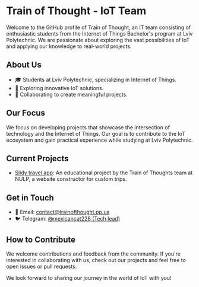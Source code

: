 # Train of Thought - IoT Team


Welcome to the GitHub profile of Train of Thought, an IT team consisting of enthusiastic students from the Internet of Things Bachelor's program at Lviv Polytechnic. We are passionate about exploring the vast possibilities of IoT and applying our knowledge to real-world projects.

## About Us

- 🎓 Students at Lviv Polytechnic, specializing in Internet of Things.
- 🚀 Exploring innovative IoT solutions.
- 👥 Collaborating to create meaningful projects.

## Our Focus

We focus on developing projects that showcase the intersection of technology and the Internet of Things. Our goal is to contribute to the IoT ecosystem and gain practical experience while studying at Lviv Polytechnic.

## Current Projects

- [Slidy travel app](https://github.com/Train-of-thoughts/slidy-app): An educational project by the Train of Thoughts team at NULP, a website constructor for custom trips.

## Get in Touch

- 📧 Email: contact@trainofthought.pp.ua	
- 🐦 Telegram: [@mexicancat228 (Tech lead)](https://mexicancat228.t.me)

## How to Contribute

We welcome contributions and feedback from the community. If you're interested in collaborating with us, check out our projects and feel free to open issues or pull requests.


We look forward to sharing our journey in the world of IoT with you!

